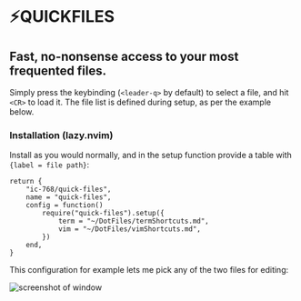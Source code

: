 # ⚡QUICKFILES

## Fast, no-nonsense access to your most frequented files.

Simply press the keybinding (`<leader-q>` by default) to select a file, and hit `<CR>` to load it.
The file list is defined during setup, as per the example below.

### Installation (lazy.nvim)

Install as you would normally, and in the setup function provide a table with `{label = file path}`:

```
return {
	"ic-768/quick-files",
	name = "quick-files",
	config = function()
		require("quick-files").setup({
			term = "~/DotFiles/termShortcuts.md",
			vim = "~/DotFiles/vimShortcuts.md",
		})
	end,
}

```

This configuration for example lets me pick any of the two files for editing:

![screenshot of window](https://i.imgur.com/SonP6vS.png)
